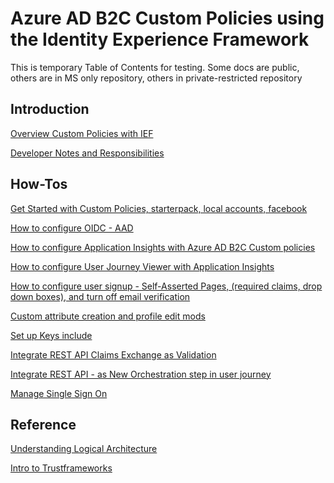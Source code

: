 # Azure AD B2C Custom Policies using the Identity Experience Framework
This is temporary Table of Contents for testing.
Some docs are public, others are in MS only repository, others in private-restricted repository


## Introduction

[Overview Custom Policies with IEF](https://docs.microsoft.com/en-us/azure/active-directory-b2c/active-directory-b2c-overview-custom)

[Developer Notes and Responsibilities](https://github.com/rojasja/hello-world/blob/master/active-directory-b2c-responsibilities-for-custom-policy-developers-during-public-preview.md)




## How-Tos

[Get Started with Custom Policies, starterpack, local accounts, facebook](https://review.docs.microsoft.com/en-us/azure/active-directory-b2c/active-directory-b2c-get-started-custom?branch=pr-en-us-11837)


[How to configure OIDC - AAD](https://docs.microsoft.com/en-us/azure/active-directory-b2c/active-directory-b2c-setup-aad-custom)


[How to configure Application Insights with Azure AD B2C Custom policies](https://docs.microsoft.com/en-us/azure/active-directory-b2c/active-directory-b2c-troubleshoot-custom)

[How to configure User Journey Viewer with Application Insights](https://github.com/rojasja/hello-world/blob/master/Integrating%20a%20B2C%20policy%20with%20Azure%20Application%20Insights.docx)


[How to configure user signup - Self-Asserted Pages, (required claims, drop down boxes), and turn off email verification](https://review.docs.microsoft.com/en-us/azure/active-directory-b2c/active-directory-b2c-configure-signup-self-asserted-custom?branch=pr-en-us-11837)


[Custom attribute creation and profile edit mods](https://review.docs.microsoft.com/en-us/azure/active-directory-b2c/active-directory-b2c-create-custom-attributes-profile-edit-custom?branch=pr-en-us-11837)

[Set up Keys include](https://review.docs.microsoft.com/en-us/azure/active-directory-b2c/active-directory-b2c-get-started-custom?branch=pr-en-us-11837)

[Integrate REST API Claims Exchange as Validation](https://github.com/parakhj/azure-docs-pr/blob/build/articles/active-directory-b2c/active-directory-b2c-user-journeys-user-input-validation.md)

[Integrate REST API - as New Orchestration step in user journey](https://github.com/parakhj/azure-docs-pr/blob/build/articles/active-directory-b2c/active-directory-b2c-user-journeys-orchestration-step.md)

[Manage Single Sign On](https://github.com/parakhj/azure-docs-pr/blob/master/articles/active-directory-b2c/active-directory-b2c-reference-manage-sso-and-token-configuration.md)


## Reference

[Understanding Logical Architecture](https://github.com/parakhj/azure-docs-pr/blob/build/articles/active-directory-b2c/active-directory-b2c-understanding-custom-policies-of-the-starter-pack.md)

[Intro to Trustframeworks](https://github.com/parakhj/azure-docs-pr/blob/build/articles/active-directory-b2c/active-directory-b2c-introducing-policies.md)
